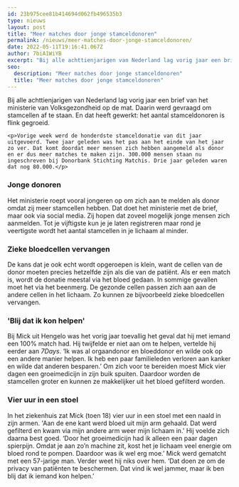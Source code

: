 ```yaml
---
id: 23b975cee81b414694d062fb496535b3
type: nieuws
layout: post
title: "Meer matches door jonge stamceldonoren"
permalink: /nieuws/meer-matches-door-jonge-stamceldonoren/
date: 2022-05-11T19:16:41.067Z
author: 7biA1WiYB
excerpt: "Bij alle achttienjarigen van Nederland lag vorig jaar een brief van het ministerie van Volksgezondheid op de mat. Daarin werd gevraagd om stamcellen af te staan. En dat heeft gewerkt: het aantal stamceldonoren is flink gegroeid.  "
seo:
  description: "Meer matches door jonge stamceldonoren"
  title: "Meer matches door jonge stamceldonoren"
---
```

Bij alle achttienjarigen van Nederland lag vorig jaar een brief van het ministerie van Volksgezondheid op de mat. Daarin werd gevraagd om stamcellen af te staan. En dat heeft gewerkt: het aantal stamceldonoren is flink gegroeid.  

    <p>Vorige week werd de honderdste stamceldonatie van dit jaar uitgevoerd. Twee jaar geleden was het pas aan het einde van het jaar zo ver. Dat komt doordat meer mensen zich hebben aangemeld als donor en er dus meer matches te maken zijn. 300.000 mensen staan nu ingeschreven bij Donorbank Stichting Matchis. Drie jaar geleden waren dat nog 80.000.</p>
<h3>Jonge donoren</h3>
<p>Het ministerie roept vooral jongeren op om zich aan te melden als donor omdat zij meer stamcellen hebben. Dat doet het ministerie met de brief, maar ook via social media. Zij hopen dat zoveel mogelijk jonge mensen zich aanmelden. Tot je vijftigste kun je je laten registreren maar rond je veertigste wordt het aantal stamcellen in je lichaam al minder.</p>
<h3>Zieke bloedcellen vervangen</h3>
<p>De kans dat je ook echt wordt opgeroepen is klein, want de cellen van de donor moeten precies hetzelfde zijn als die van de patiënt. Als er een match is, wordt de donatie meestal via het bloed gedaan. In sommige gevallen moet het via het beenmerg. De gezonde cellen passen zich aan aan de andere cellen in het lichaam. Zo kunnen ze bijvoorbeeld zieke bloedcellen vervangen.</p>
<h3>'Blij dat ik kon helpen'</h3>
<p>Bij Mick uit Hengelo was het vorig jaar toevallig het geval dat hij met iemand een 100% match had. Hij twijfelde er niet aan om te helpen, vertelde hij eerder aan <em>7Days</em>. ‘Ik was al orgaandonor en bloeddonor en wilde ook op een andere manier helpen. Ik heb een paar familieleden verloren aan kanker en wilde dat anderen besparen.’ Om zich voor te bereiden moest Mick vier dagen een groeimedicijn in zijn buik spuiten. Daardoor worden de stamcellen groter en kunnen ze makkelijker uit het bloed gefilterd worden.</p>
<h3>Vier uur in een stoel</h3>
<p>In het ziekenhuis zat Mick (toen 18) vier uur in een stoel met een naald in zijn armen. 'Aan de ene kant werd bloed uit mijn arm gehaald. Dat werd gefilterd en kwam via mijn andere arm weer mijn lichaam in.' Hij voelde zich daarna best goed. ‘Door het groeimedicijn had ik alleen een paar dagen spierpijn. Omdat je aan zo’n machine zit, kost het je lichaam veel energie om bloed rond te pompen. Daardoor was ik wel erg moe.’ Mick werd gematcht met een 57-jarige man. Verder weet hij niks over hem. ‘Dat doen ze om de privacy van patiënten te beschermen. Dat vind ik wel jammer, maar ik ben blij dat ik iemand kon helpen.’</p>  
